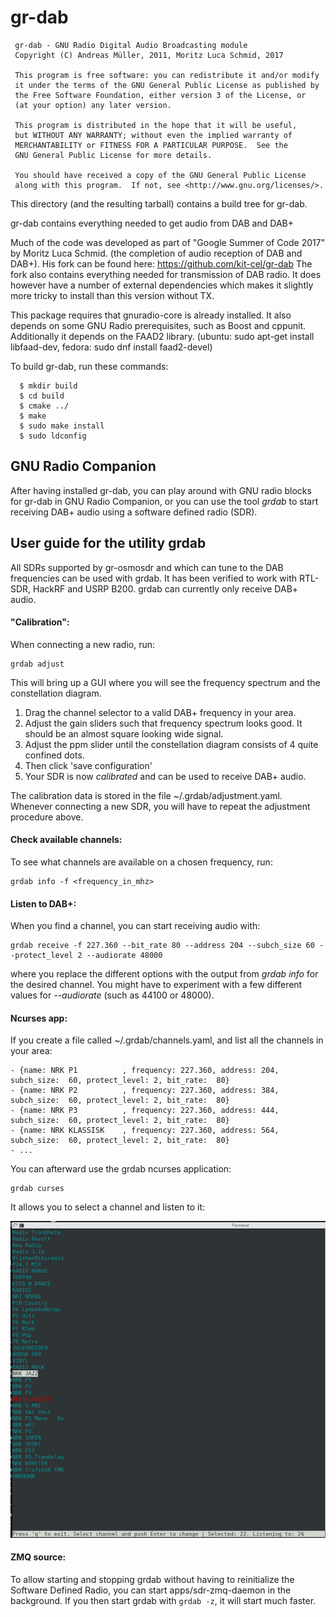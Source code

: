 gr-dab
======

```
 gr-dab - GNU Radio Digital Audio Broadcasting module
 Copyright (C) Andreas Müller, 2011, Moritz Luca Schmid, 2017

 This program is free software: you can redistribute it and/or modify
 it under the terms of the GNU General Public License as published by
 the Free Software Foundation, either version 3 of the License, or
 (at your option) any later version.

 This program is distributed in the hope that it will be useful,
 but WITHOUT ANY WARRANTY; without even the implied warranty of
 MERCHANTABILITY or FITNESS FOR A PARTICULAR PURPOSE.  See the
 GNU General Public License for more details.

 You should have received a copy of the GNU General Public License
 along with this program.  If not, see <http://www.gnu.org/licenses/>.
```


This directory (and the resulting tarball) contains a build tree for
gr-dab.

gr-dab contains everything needed to get audio from DAB and DAB+

Much of the code was developed as part of "Google Summer of Code 2017" by
Moritz Luca Schmid. (the completion of audio reception of DAB and DAB+).
His fork can be found here: https://github.com/kit-cel/gr-dab The fork also
contains everything needed for transmission of DAB radio. It does however have
a number of external dependencies which makes it slightly more tricky to
install than this version without TX.

This package requires that gnuradio-core is already installed.  It
also depends on some GNU Radio prerequisites, such as Boost and
cppunit. Additionally it depends on the FAAD2 library. (ubuntu: sudo apt-get
install libfaad-dev, fedora: sudo dnf install faad2-devel)

To build gr-dab, run these commands:

```
  $ mkdir build
  $ cd build
  $ cmake ../
  $ make
  $ sudo make install
  $ sudo ldconfig
```

GNU Radio Companion
-------------------

After having installed gr-dab, you can play around with GNU radio blocks for gr-dab in GNU Radio Companion, or you can use the tool *grdab* to start receiving DAB+ audio using a software defined radio (SDR).


User guide for the utility **grdab**
------------------------------------

All SDRs supported by gr-osmosdr and which can tune to the DAB frequencies can be used with grdab. It has been verified to work with RTL-SDR, HackRF and USRP B200. grdab can currently only receive DAB+ audio.


#### "Calibration":

When connecting a new radio, run:

```
grdab adjust
```

This will bring up a GUI where you will see the frequency spectrum and the constellation diagram.

1. Drag the channel selector to a valid DAB+ frequency in your area.
2. Adjust the gain sliders such that frequency spectrum looks good. It should be an almost square looking wide signal.
3. Adjust the ppm slider until the constellation diagram consists of 4 quite confined dots.
4. Then click 'save configuration'
5. Your SDR is now *calibrated* and can be used to receive DAB+ audio.

The calibration data is stored in the file ~/.grdab/adjustment.yaml. Whenever connecting a new SDR, you will have to repeat the adjustment procedure above.

#### Check available channels:

To see what channels are available on a chosen frequency, run:

```
grdab info -f <frequency_in_mhz>
```

#### Listen to DAB+:

When you find a channel, you can start receiving audio with:

```
grdab receive -f 227.360 --bit_rate 80 --address 204 --subch_size 60 --protect_level 2 --audiorate 48000
```

where you replace the different options with the output from *grdab info* for the desired channel. You might have to experiment with a few different values for *--audiorate* (such as 44100 or 48000).

#### Ncurses app:


If you create a file called ~/.grdab/channels.yaml, and list all the channels in your area:

```
- {name: NRK P1          , frequency: 227.360, address: 204, subch_size:  60, protect_level: 2, bit_rate:  80}
- {name: NRK P2          , frequency: 227.360, address: 384, subch_size:  60, protect_level: 2, bit_rate:  80}
- {name: NRK P3          , frequency: 227.360, address: 444, subch_size:  60, protect_level: 2, bit_rate:  80}
- {name: NRK KLASSISK    , frequency: 227.360, address: 564, subch_size:  60, protect_level: 2, bit_rate:  80}
- ...
```

You can afterward use the grdab ncurses application:
```
grdab curses
```

It allows you to select a channel and listen to it:

![The ncurses application](docs/grdab_ncurses.png)


#### ZMQ source:

To allow starting and stopping grdab without having to reinitialize the Software Defined Radio, you can start apps/sdr-zmq-daemon in the background. If you then start grdab with `grdab -z`, it will start much faster.
